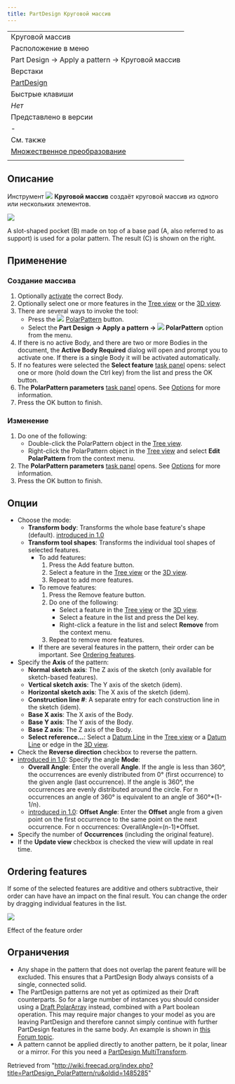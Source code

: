 ```yaml
---
title: PartDesign Круговой массив
---
```

|  |
| --- |
| Круговой массив |
| Расположение в меню |
| Part Design → Apply a pattern → Круговой массив |
| Верстаки |
| [PartDesign](/PartDesign_Workbench/ru "PartDesign Workbench/ru") |
| Быстрые клавиши |
| *Нет* |
| Представлено в версии |
| - |
| См. также |
| [Множественное преобразование](/PartDesign_MultiTransform/ru "PartDesign MultiTransform/ru") |
|  |

## Описание

Инструмент ![](/images/PartDesign_PolarPattern.svg) **Круговой массив** создаёт круговой массив из одного или нескольких элементов.

![](/images/PartDesign_PolarPattern_example.png)

A slot-shaped pocket (B) made on top of a base pad (A, also referred to as support) is used for a polar pattern. The result (C) is shown on the right.

## Применение

### Создание массива

1. Optionally [activate](/PartDesign_Body#Active_status "PartDesign Body") the correct Body.
2. Optionally select one or more features in the [Tree view](/Tree_view "Tree view") or the [3D view](/3D_view "3D view").
3. There are several ways to invoke the tool:
   * Press the ![](/images/PartDesign_PolarPattern.svg) [PolarPattern](/PartDesign_PolarPattern "PartDesign PolarPattern") button.
   * Select the **Part Design → Apply a pattern → ![](/images/PartDesign_PolarPattern.svg) PolarPattern** option from the menu.
4. If there is no active Body, and there are two or more Bodies in the document, the **Active Body Required** dialog will open and prompt you to activate one. If there is a single Body it will be activated automatically.
5. If no features were selected the **Select feature** [task panel](/Task_panel "Task panel") opens: select one or more (hold down the Ctrl key) from the list and press the OK button.
6. The **PolarPattern parameters** [task panel](/Task_panel "Task panel") opens. See [Options](#Options) for more information.
7. Press the OK button to finish.

### Изменение

1. Do one of the following:
   * Double-click the PolarPattern object in the [Tree view](/Tree_view "Tree view").
   * Right-click the PolarPattern object in the [Tree view](/Tree_view "Tree view") and select **Edit PolarPattern** from the context menu.
2. The **PolarPattern parameters** [task panel](/Task_panel "Task panel") opens. See [Options](#Options) for more information.
3. Press the OK button to finish.

## Опции

* Choose the mode:
  + **Transform body**: Transforms the whole base feature's shape (default). [introduced in 1.0](/Release_notes_1.0 "Release notes 1.0")
  + **Transform tool shapes**: Transforms the individual tool shapes of selected features.
    - To add features:
      1. Press the Add feature button.
      2. Select a feature in the [Tree view](/Tree_view "Tree view") or the [3D view](/3D_view "3D view").
      3. Repeat to add more features.
    - To remove features:
      1. Press the Remove feature button.
      2. Do one of the following:
         * Select a feature in the [Tree view](/Tree_view "Tree view") or the [3D view](/3D_view "3D view").
         * Select a feature in the list and press the Del key.
         * Right-click a feature in the list and select **Remove** from the context menu.
      3. Repeat to remove more features.
    - If there are several features in the pattern, their order can be important. See [Ordering features](#Ordering_features).
* Specify the **Axis** of the pattern:
  + **Normal sketch axis**: The Z axis of the sketch (only available for sketch-based features).
  + **Vertical sketch axis**: The Y axis of the sketch (idem).
  + **Horizontal sketch axis**: The X axis of the sketch (idem).
  + **Construction line #**: A separate entry for each construction line in the sketch (idem).
  + **Base X axis**: The X axis of the Body.
  + **Base Y axis**: The Y axis of the Body.
  + **Base Z axis**: The Z axis of the Body.
  + **Select reference...**: Select a [Datum Line](/PartDesign_Line "PartDesign Line") in the [Tree view](/Tree_view "Tree view") or a [Datum Line](/PartDesign_Line "PartDesign Line") or edge in the [3D view](/3D_view "3D view").
* Check the **Reverse direction** checkbox to reverse the pattern.
* [introduced in 1.0](/Release_notes_1.0 "Release notes 1.0"): Specify the angle **Mode**:
  + **Overall Angle**: Enter the overall **Angle**. If the angle is less than 360°, the occurrences are evenly distributed from 0° (first occurrence) to the given angle (last occurrence). If the angle is 360°, the occurrences are evenly distributed around the circle. For n occurrences an angle of 360° is equivalent to an angle of 360°\*(1-1/n).
  + [introduced in 1.0](/Release_notes_1.0 "Release notes 1.0"): **Offset Angle**: Enter the **Offset** angle from a given point on the first occurrence to the same point on the next occurrence. For n occurrences: OverallAngle=(n-1)\*Offset.
* Specify the number of **Occurrences** (including the original feature).
* If the **Update view** checkbox is checked the view will update in real time.

## Ordering features

If some of the selected features are additive and others subtractive, their order can have have an impact on the final result. You can change the order by dragging individual features in the list.

![](/images/PartDesign_feature-order.gif)

Effect of the feature order

## Ограничения

* Any shape in the pattern that does not overlap the parent feature will be excluded. This ensures that a PartDesign Body always consists of a single, connected solid.
* The PartDesign patterns are not yet as optimized as their Draft counterparts. So for a large number of instances you should consider using a [Draft PolarArray](/Draft_PolarArray "Draft PolarArray") instead, combined with a Part boolean operation. This may require major changes to your model as you are leaving PartDesign and therefore cannot simply continue with further PartDesign features in the same body. An example is shown in [this Forum topic](https://forum.freecadweb.org/viewtopic.php?f=3&t=55192).
* A pattern cannot be applied directly to another pattern, be it polar, linear or a mirror. For this you need a [PartDesign MultiTransform](/PartDesign_MultiTransform "PartDesign MultiTransform").

Retrieved from "<http://wiki.freecad.org/index.php?title=PartDesign_PolarPattern/ru&oldid=1485285>"